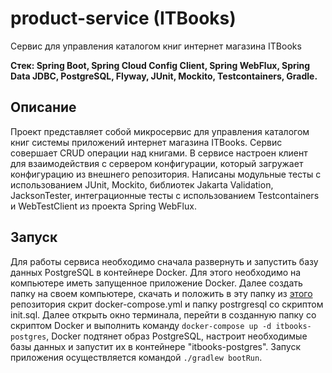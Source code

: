 # product-service (ITBooks)
Сервис для управления каталогом книг интернет магазина ITBooks

**Стек: Spring Boot, Spring Cloud Config Client, Spring WebFlux, Spring Data JDBC, PostgreSQL, Flyway, JUnit, Mockito, Testcontainers, Gradle.**
## Описание
Проект представляет собой микросервис для управления каталогом книг системы приложений интернет магазина ITBooks. 
Сервис совершает CRUD операции над книгами. В сервисе настроен клиент для взаимодействия с сервером конфигурации, который загружает конфигурацию из внешнего репозитория.
Написаны модульные тесты с использованием JUnit, Mockito, библиотек Jakarta Validation, JacksonTester, интеграционные тесты с использованием Testcontainers и WebTestClient из проекта Spring WebFlux.
## Запуск
Для работы сервиса необходимо сначала развернуть и запустить базу данных PostgreSQL в контейнере Docker. Для этого необходимо на компьютере иметь запущенное приложение Docker. Далее создать папку на своем компьютере, скачать и положить в эту папку из [этого](https://github.com/ArtJDev/itbooks-deployment/tree/main/docker) репозитория скрит docker-compose.yml и папку postrgresql со скриптом init.sql. Далее открыть окно терминала, перейти в созданную папку со скриптом Docker и выполнить команду `docker-compose up -d itbooks-postgres`, Docker подтянет образ PostgreSQL, настроит необходимые базы данных и запустит их в контейнере "itbooks-postgres".
Запуск приложения осуществляется командой `./gradlew bootRun`.
